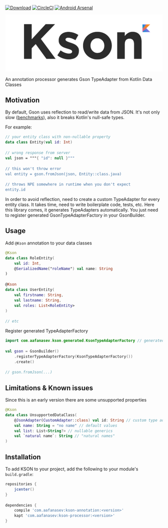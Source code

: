 [![Download](https://api.bintray.com/packages/aafanasev/maven/kson-processor/images/download.svg)](https://bintray.com/aafanasev/maven/kson-processor/_latestVersion) 
[![CircleCI](https://circleci.com/gh/aafanasev/kson.svg?style=shield)](https://circleci.com/gh/aafanasev/kson) 
[![Android Arsenal]( https://img.shields.io/badge/Android%20Arsenal-KSON-green.svg?style=flat )](https://android-arsenal.com/details/1/6949)

![Kson - kotlin type adapter generator](kson-logo.png)

An annotation processor generates Gson TypeAdapter from Kotlin Data Classes

## Motivation

By default, Gson uses reflection to read/write data from JSON. It's not only slow ([benchmarks](/benchmark)), also it breaks Kotlin's null-safe types. 

For example:
```kotlin
// your entity class with non-nullable property
data class Entity(val id: Int)

// wrong response from server
val json = """{ "id": null }"""

// this won't throw error
val entity = gson.fromJson(json, Entity::class.java)

// throws NPE somewhere in runtime when you don't expect
entity.id
```

In order to avoid reflection, need to create a custom TypeAdapter for every entity class. It takes time, need to write boilerplate code, tests, etc. Here this library comes, it generates TypeAdapters automatically. You just need to register generated GsonTypeAdapterFactory in your GsonBuilder.

## Usage

Add `@Kson` annotation to your data classes

```kotlin
@Kson
data class RoleEntity(
    val id: Int, 
    @SerializedName("roleName") val name: String
)

@Kson
data class UserEntity(
    val firstname: String,
    val lastname: String,
    val roles: List<RoleEntity>
)

// etc
```

Register generated TypeAdapterFactory

```kotlin
import com.aafanasev.kson.generated.KsonTypeAdapterFactory // generated factory

val gson = GsonBuilder()
    .registerTypeAdapterFactory(KsonTypeAdapterFactory())
    .create()

// gson.fromJson(...)
```

## Limitations & Known issues

Since this is an early version there are some unsupported properties

```kotlin
@Kson
data class UnsupportedDataClass(
    @JsonAdapter(CustomAdapter::class) val id: String // custom type adapter
    val name: String = "no name" // default values
    val list: List<String?> // nullable generics
    val `natural name`: String // "natural names"
)
```

## Installation

To add KSON to your project, add the following to your module's `build.gradle`:

```groovy
repositories {
    jcenter()
}

dependencies {
    compile 'com.aafanasev:kson-annotation:<version>'   
    kapt 'com.aafanasev:kson-processor:<version>'
}
```

